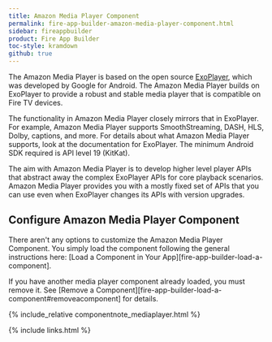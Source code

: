 ```yaml
---
title: Amazon Media Player Component
permalink: fire-app-builder-amazon-media-player-component.html
sidebar: fireappbuilder
product: Fire App Builder
toc-style: kramdown
github: true
---
```


The Amazon Media Player is based on the open source [ExoPlayer](http://google.github.io/ExoPlayer/), which was developed by Google for Android. The Amazon Media Player builds on ExoPlayer to provide a robust and stable media player that is compatible on Fire TV devices.

The functionality in Amazon Media Player closely mirrors that in ExoPlayer. For example, Amazon Media Player supports SmoothStreaming, DASH, HLS, Dolby, captions, and more. For details about what Amazon Media Player supports, look at the documentation for ExoPlayer. The minimum Android SDK required is API level 19 (KitKat).

The aim with Amazon Media Player is to develop higher level player APIs that abstract away the complex ExoPlayer APIs for core playback scenarios. Amazon Media Player provides you with a mostly fixed set of APIs that you can use even when ExoPlayer changes its APIs with version upgrades.

## Configure Amazon Media Player Component

There aren't any options to customize the Amazon Media Player Component. You simply load the component following the general instructions here: [Load a Component in Your App][fire-app-builder-load-a-component].

If you have another media player component already loaded, you must remove it. See [Remove a Component][fire-app-builder-load-a-component#removeacomponent] for details.

{% include_relative componentnote_mediaplayer.html %}

{% include links.html %}
